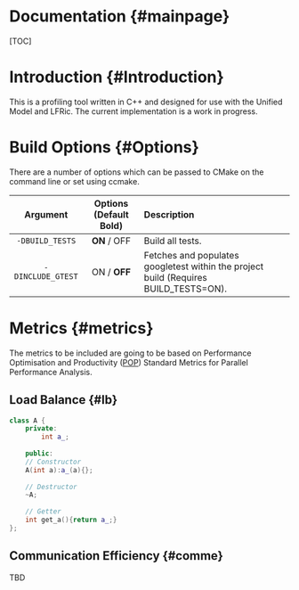 Documentation {#mainpage}
=============
[TOC]

# Introduction {#Introduction}

This is a profiling tool written in C++ and designed for use with the Unified
Model and LFRic.
The current implementation is a work in progress.

# Build Options {#Options}

There are a number of options which can be passed to CMake on the command line
or set using ccmake.

Argument | Options (Default **Bold**)| Description
:---:|:---:|:---
 `-DBUILD_TESTS`   |  **ON** / OFF | Build all tests.
 `-DINCLUDE_GTEST` |  ON / **OFF** | Fetches and populates googletest within the project build (Requires BUILD_TESTS=ON).


# Metrics  {#metrics}

The metrics to be included are going to be based on Performance Optimisation
and Productivity (<a href="https://pop-coe.eu/node/69">POP</a>) Standard Metrics 
for Parallel Performance Analysis.

## Load Balance {#lb}

~~~~~~~~~~~~~~~~~~~~~~~cpp
class A {
    private:
        int a_;
        
    public:
    // Constructor
    A(int a):a_(a){};
    
    // Destructor
    ~A;
    
    // Getter
    int get_a(){return a_;}
};
~~~~~~~~~~~~~~~~~~~~~~~

## Communication Efficiency {#comme}

TBD
